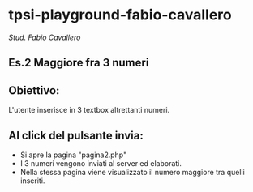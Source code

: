 # tpsi-playground-fabio-cavallero

_Stud. Fabio Cavallero_

## Es.2 Maggiore fra 3 numeri
## Obiettivo:
L'utente inserisce in 3 textbox altrettanti numeri.

## Al click del pulsante invia:
- Si apre la pagina "pagina2.php"
- I 3 numeri vengono inviati al server ed elaborati.
- Nella stessa pagina viene visualizzato il numero maggiore tra quelli inseriti.
